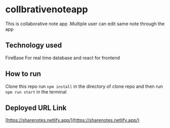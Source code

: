# collbrativenoteapp
This is collaborative note app .Multiple user can edit same note through the app

## Technology used
FireBase For real time database and react for frontend

## How to run
Clone this repo 
run `npm install` in the directory of clone repo and then
run `npm run start` in the terminal

## Deployed URL Link 
[https://sharenotes.netlify.app/](https://sharenotes.netlify.app/)
